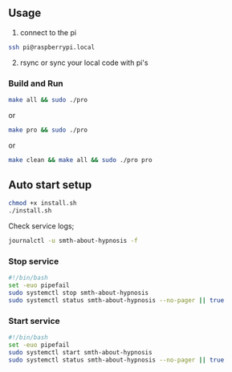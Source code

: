 ## Usage

1. connect to the pi

```bash
ssh pi@raspberrypi.local
```

2. rsync or sync your local code with pi's

### Build and Run

```bash
make all && sudo ./pro
```

or

```bash
make pro && sudo ./pro
```

or

```bash
make clean && make all && sudo ./pro pro
```

## Auto start setup

```bash
chmod +x install.sh
./install.sh
```

Check service logs;

```bash
journalctl -u smth-about-hypnosis -f
```

### Stop service

```bash
#!/bin/bash
set -euo pipefail
sudo systemctl stop smth-about-hypnosis
sudo systemctl status smth-about-hypnosis --no-pager || true
```

### Start service

```bash
#!/bin/bash
set -euo pipefail
sudo systemctl start smth-about-hypnosis
sudo systemctl status smth-about-hypnosis --no-pager || true
```
